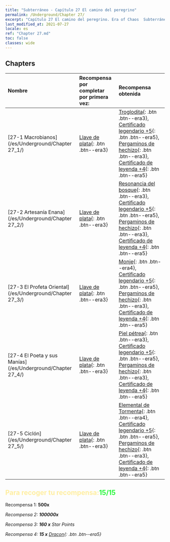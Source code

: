 ```yaml
---
title: "Subterráneo - Capítulo 27 El camino del peregrino"
permalink: /Underground/Chapter 27/
excerpt: "Capítulo 27 El camino del peregrino. Era of Chaos  Subterráneo - Capítulo 27. El camino del peregrino"
last_modified_at: 2021-07-27
locale: es
ref: "Chapter 27.md"
toc: false
classes: wide
---
```


## Chapters

  | Nombre |  Recompensa por completar por primera vez: | Recompensa obtenida |
  |:------------|:------------|:------------| 
  | [27-1 Macrobianos](/es/Underground/Chapter 27_1/) | [Llave de plata](/ItemsES/con_693/){: .btn .btn--era3} | [Troglodita](/ItemsES/unt_244/){: .btn .btn--era3}, [Certificado legendario +5](/ItemsES/mat_102/){: .btn .btn--era5}, [Pergaminos de hechizo](/ItemsES/con_694/){: .btn .btn--era3}, [Certificado de leyenda +4](/ItemsES/mat_95/){: .btn .btn--era5} |
  | [27-2 Artesanía Enana](/es/Underground/Chapter 27_2/) | [Llave de plata](/ItemsES/con_693/){: .btn .btn--era3} | [Resonancia del bosque](/ItemsES/her_465/){: .btn .btn--era3}, [Certificado legendario +5](/ItemsES/mat_102/){: .btn .btn--era5}, [Pergaminos de hechizo](/ItemsES/con_694/){: .btn .btn--era3}, [Certificado de leyenda +4](/ItemsES/mat_95/){: .btn .btn--era5} |
  | [27-3 El Profeta Oriental](/es/Underground/Chapter 27_3/) | [Llave de plata](/ItemsES/con_693/){: .btn .btn--era3} | [Monje](/ItemsES/unt_194/){: .btn .btn--era4}, [Certificado legendario +5](/ItemsES/mat_102/){: .btn .btn--era5}, [Pergaminos de hechizo](/ItemsES/con_694/){: .btn .btn--era3}, [Certificado de leyenda +4](/ItemsES/mat_95/){: .btn .btn--era5} |
  | [27-4 El Poeta y sus Manías](/es/Underground/Chapter 27_4/) | [Llave de plata](/ItemsES/con_693/){: .btn .btn--era3} | [Piel pétrea](/ItemsES/her_452/){: .btn .btn--era3}, [Certificado legendario +5](/ItemsES/mat_102/){: .btn .btn--era5}, [Pergaminos de hechizo](/ItemsES/con_694/){: .btn .btn--era3}, [Certificado de leyenda +4](/ItemsES/mat_95/){: .btn .btn--era5} |
  | [27-5 Ciclón](/es/Underground/Chapter 27_5/) | [Llave de plata](/ItemsES/con_693/){: .btn .btn--era3} | [Elemental de Tormenta](/ItemsES/unt_263/){: .btn .btn--era4}, [Certificado legendario +5](/ItemsES/mat_102/){: .btn .btn--era5}, [Pergaminos de hechizo](/ItemsES/con_694/){: .btn .btn--era3}, [Certificado de leyenda +4](/ItemsES/mat_95/){: .btn .btn--era5} |


## <span style="color: #ffeea0">Para recoger tu recompensa:</span><span style="color: #27f73a">15/15</span>

 Recompensa 1:  **500x** <i class="fas fa-gem"/>

 Recompensa 2:  **100000x** <i class="fas fa-coins"/>

 Recompensa 3: **160 x** Star Points

 Recompensa 4: **15 x** [Dracon](/ItemsES/her_387/){: .btn .btn--era5}

